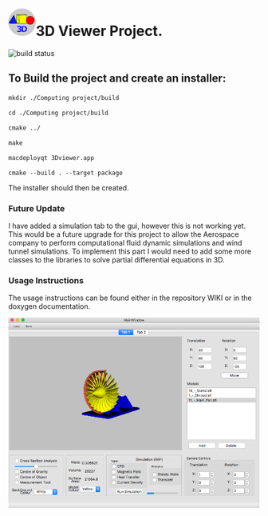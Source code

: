 # ![logo](https://github.com/mbh1620/Computing_Project/blob/master/Computing%20project/Images/doxylogo.png)3D Viewer Project. 

![build status](https://travis-ci.com/mbh1620/Computing_Project.svg?token=GqtXXcs7xDsCW7iqqCwg&branch=master)

## To Build the project and create an installer:
```
mkdir ./Computing project/build
```
```
cd ./Computing project/build
```
```
cmake ../
```
```
make 
```
```
macdeployqt 3Dviewer.app
```
```
cmake --build . --target package
```
The installer should then be created.

### Future Update

I have added a simulation tab to the gui, however this is not working yet. This would be a future upgrade for this project to allow the Aerospace company to perform computational fluid dynamic simulations and wind tunnel simulations. To implement this part I would need to add some more classes to the libraries to solve partial differential equations in 3D.

### Usage Instructions 

The usage instructions can be found either in the repository WIKI or in the doxygen documentation.

![photo](https://github.com/mbh1620/Computing_Project/blob/master/Computing%20project/Images/Image1.png) 
